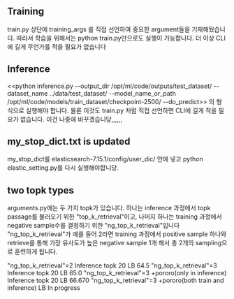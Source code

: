 ## Training
train.py 상단에 training_args 를 직접 선언하여 중요한 argument들을 기재해뒀습니다. 따라서 학습을 위해서는 python train.py만으로도 실행이 가능합니다. 더 이상 CLI에 길게 무언가를 적을 필요가 없습니다

## Inference
<<python inference.py --output_dir /opt/ml/code/outputs/test_dataset/ --dataset_name ../data/test_dataset/ --model_name_or_path /opt/ml/code/models/train_dataset/checkpoint-2500/ --do_predict>>
의 형식으로 실행해야 합니다. 물론 이것도 train.py 처럼 직접 선언하면 CLI에 길게 적을 필요가 없습니다. 이건 나중에 바꾸겠습니당,,,,,,

## my_stop_dict.txt is updated
my_stop_dict를 elasticsearch-7.15.1/config/user_dic/ 안에 넣고 python elastic_setting.py를 다시 실행해야합니당.

## two topk types
arguments.py에는 두 가지 topk가 있습니다. 하나는 inference 과정에서 topk passage를 불러오기 위한 "top_k_retrieval"이고, 나머지 하나는 training 과정에서 negative sample수를 결정하기 위한 "ng_top_k_retrieval"입니다
"ng_top_k_retrieval"가 예를 들어 2라면 training 과정에서 positive sample 하나와 retrieve를 통해 가장 유사도가 높은 negative sample 1개 해서 총 2개의 sampling으로 훈련하게 됩니다.

"ng_top_k_retrieval"=2 Inference topk 20 LB 64.5
"ng_top_k_retrieval"=3 Inference topk 20 LB 65.0
"ng_top_k_retrieval"=3 +pororo(only in inference) Inference topk 20 LB 66.670 
"ng_top_k_retrieval"=3 +pororo(both train and inference) LB In progress 


